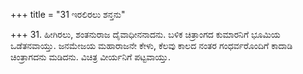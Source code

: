 +++
title = "31 ಇರಲಿರಲು ಶನ್ತನು"

+++
31. ಹೀಗಿರಲು, ಶಂತನುರಾಜ ದೈವಾಧೀನನಾದನು. ಬಳಿಕ ಚಿತ್ರಾಂಗದ ಕುಮಾರನಿಗೆ ಭೂಮಿಯ ಒಡೆತನವಾಯ್ತು. ಜನಮೇಜಯ ಮಹಾರಾಜನೇ ಕೇಳು, ಕೆಲವು ಕಾಲದ ನಂತರ ಗಂಧರ್ವರೊಂದಿಗೆ ಕಾದಾಡಿ ಚಿಂತ್ರಾಗದನು ಮಡಿದನು. ವಿಚಿತ್ರ ವೀರ್ಯನಿಗೆ ಪಟ್ಟವಾಯ್ತು.